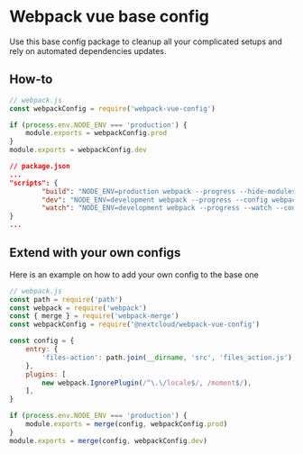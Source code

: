 # Webpack vue base config

Use this base config package to cleanup all your complicated setups and rely on automated dependencies updates.

## How-to

```js
// webpack.js
const webpackConfig = require('webpack-vue-config')

if (process.env.NODE_ENV === 'production') {
	module.exports = webpackConfig.prod
}
module.exports = webpackConfig.dev
```

```json
// package.json
...
"scripts": {
		"build": "NODE_ENV=production webpack --progress --hide-modules --config webpack.js",
		"dev": "NODE_ENV=development webpack --progress --config webpack.js",
		"watch": "NODE_ENV=development webpack --progress --watch --config webpack.js",
}
...
```

## Extend with your own configs
Here is an example on how to add your own  config to the base one

```js
// webpack.js
const path = require('path')
const webpack = require('webpack')
const { merge } = require('webpack-merge')
const webpackConfig = require('@nextcloud/webpack-vue-config')

const config = {
	entry: {
		'files-action': path.join(__dirname, 'src', 'files_action.js'),
	},
	plugins: [
		new webpack.IgnorePlugin(/^\.\/locale$/, /moment$/),
	],
}

if (process.env.NODE_ENV === 'production') {
	module.exports = merge(config, webpackConfig.prod)
}
module.exports = merge(config, webpackConfig.dev)
```

